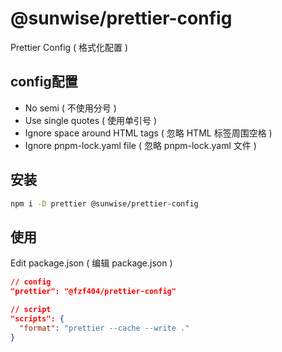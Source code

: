 # @sunwise/prettier-config
Prettier Config ( 格式化配置 )


## config配置

+ No semi ( 不使用分号 )
+ Use single quotes ( 使用单引号 )
+ Ignore space around HTML tags ( 忽略 HTML 标签周围空格 )
+ Ignore pnpm-lock.yaml file ( 忽略 pnpm-lock.yaml 文件 )

## 安装

```bash
npm i -D prettier @sunwise/prettier-config

```

## 使用

Edit package.json ( 编辑 package.json )


```json
// config
"prettier": "@fzf404/prettier-config"

// script
"scripts": {
  "format": "prettier --cache --write ."
}
```
